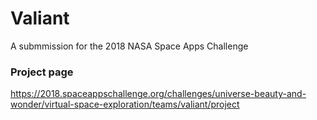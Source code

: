 # Valiant
A submmission for the 2018 NASA Space Apps Challenge

### Project page
https://2018.spaceappschallenge.org/challenges/universe-beauty-and-wonder/virtual-space-exploration/teams/valiant/project
